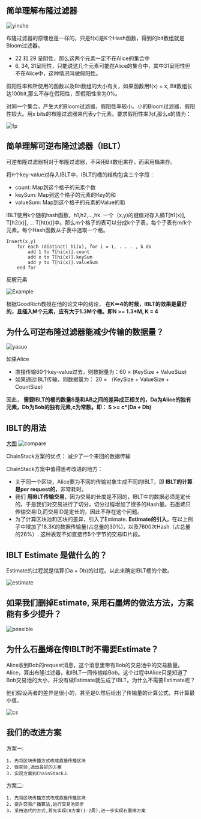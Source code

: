 ## 简单理解布隆过滤器
![yinshe](./pic/yinshe.png)

布隆过滤器的原理也是一样的，只是f(x)是K个Hash函数，得到的bit数组就是Bloom过滤器。
- 22 和 29 呈阴性，那么这两个元素一定不在Alice的集合中
- 6, 34, 31呈阳性，只能说这几个元素可能在Alice的集合中，其中31呈阳性但不在Alice中，这种情况叫做假阳性。

假阳性率和所使用的函数以及Bit数组的大小有关，如果函数用f(x) = x, Bit数组长达100bit,那么不存在假阳性，即假阳性率为0%。

对同一个集合，产生大的Bloom过滤器，假阳性率较小。小的Bloom过滤器，假阳性较大。用x bits的布隆过滤器来代表y个元素。要求假阳性率为f,那么x的值为：

![fp](./pic/fp.png)

## 简单理解可逆布隆过滤器（IBLT）
可逆布隆过滤器相对于布隆过滤器，不采用Bit数组来存，而采用桶来存。

将n个key-value对存入IBLT中，IBLT的桶的结构包含三个字段：
- count: Map到这个格子的元素个数
- keySum: Map到这个格子的元素的Key的和
- valueSum: Map到这个格子的元素的Value的和

IBLT使用k个随机hash函数，h1,h2,...,hk. 一个（x,y)的键值对存入桶T[h1(x)], T[h2(x)], ... T[ht(x)]中。那么m个格子的表可以分成k个子表，每个子表有m/k个元素。每个Hash函数从子表中选取一个格。

```
Insert(x,y)
    for each (distinct) hi(x), for i = 1, . . . , k do
        add 1 to T[hi(x)].count
        add x to T[hi(x)].keySum
        add y to T[hi(x)].valueSum
    end for
```
反解元素

![Example](./pic/fanjie.png)


根据GoodRich教授在他的论文中的结论， __在K＝4的时候，IBLT的效果是最好的，且插入M个元素，应有大于1.3M个桶。即N >= 1.3*M, K = 4__

## 为什么可逆布隆过滤器能减少传输的数据量？
![yasuo](./pic/yasuo.png)

如果Alice
- 直接传输60个key-value过去，则数据量为：60 × (KeySize + ValueSize)
- 如果通过IBLT传输，则数据量为： 20 × （KeySize + ValueSize + CountSize）

因此， __需要IBLT的桶的数量S是和AB之间的差异成正相关的，Da为Alice的独有元素，Db为Bob的独有元素,c为常数。即： S >= c*(Da + Db)__ 

## IBLT的用法
[大图](./pic/cp.pdf)
![compare](./pic/compare.png)

ChainStack方案的优点：
减少了一个来回的数据传输

ChainStack方案中值得思考改进的地方：
- 关于同一个区块，Alice要为不同的传输对象生成不同的IBLT，即 __IBLT的计算是per request的__，非常耗时。
- 我们 __用IBLT传输交易__，因为交易的长度是不同的，IBLT中的数据必须是定长的。于是我们对交易进行了切分，切分过程增加了很多的Hash量。石墨烯只传输交易ID,而交易ID是定长的，因此不存在这个问题。
- 为了计算区块池和区块的差异，引入了Estimate. __Estimate的引入__，在以上例子中增加了18.3K的数据传输量(占总量的30%)，以及7600次Hash（占总量的26%）. 这种表现不如直接传5个字节的交易ID片段。

## IBLT Estimate 是做什么的？
Estimate的过程就是估算(Da + Db)的过程。以此来确定IBLT桶的个数。

![estimate](./pic/Estimate.png)

## 如果我们删掉Estimate, 采用石墨烯的做法方法，方案能有多少提升？
![possible](./pic/possible.png)

## 为什么石墨烯在传IBLT时不需要Estimate？
Alice收到Bob的request消息，这个消息里带有Bob的交易池中的交易数量。Alice，算出布隆过滤器，和IBLT一同传输给Bob。这个过程中Alice只是知道了Bob交易池的大小，并没有做Estimate就生成了IBLT。为什么不需要Estimate呢？

他们假设两者的差异是很小的，甚至是0.然后给出了传输量的计算公式，并计算最小值。

![cs](./pic/cs.png)

## 我们的改进方案
方案一: 

    1. 先将区块传播方式改成直接传播区块
    2. 做实验,选出最好的方案
    3. 实现方案到ChainStack上
    
    
方案二:

    1. 先将区块传播方式改成直接传播区块
    2. 提升交易广播算法,进行交易池同步
    3. 采用迭代的方式,首先实现CB方案(1-2周),进一步实现石墨烯方案

<!-- ## 如果我们删掉Estimate, 采用石墨烯的做法方法，方案能有多少提升？
![possible](./pic/possible.png)

## 建议
1. 区块传播的优化可以放在
 ## 可能的改进 ![possible](./pic/possible.png) -->